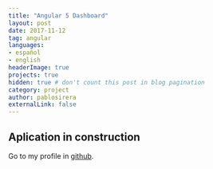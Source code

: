```yaml
---
title: "Angular 5 Dashboard"
layout: post
date: 2017-11-12
tag: angular
languages:
- español
- english
headerImage: true
projects: true
hidden: true # don't count this post in blog pagination
category: project
author: pablosirera
externalLink: false
---
```


Aplication in construction
---
Go to my profile in [github](https://github.com/pablosirera).
